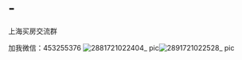 # -
上海买房交流群

加我微信：453255376
![2881721022404_ pic](https://github.com/user-attachments/assets/a75f91f3-5293-4475-8de6-0f0b6149431e)![2891721022528_ pic](https://github.com/user-attachments/assets/f9fa8992-0a8d-4dbf-a6df-fa9e4ef629ac)
